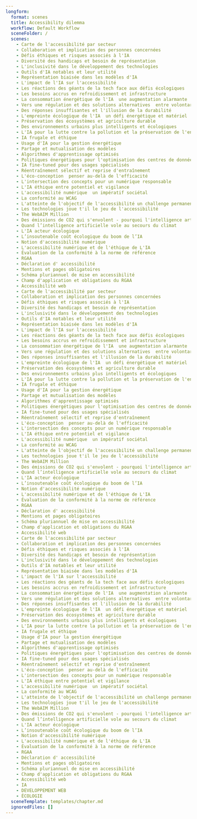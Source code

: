 ```yaml
---
longform:
  format: scenes
  title: Accessibility dilemma
  workflow: Default Workflow
  sceneFolder: /
  scenes:
    - Carte de l'accessibilité par secteur
    - Collaboration et implication des personnes concernées
    - Défis éthiques et risques associés à l'IA
    - Diversité des handicaps et besoin de représentation
    - L'inclusivité dans le développement des technologies
    - Outils d'IA notables et leur utilité
    - Représentation biaisée dans les modèles d'IA
    - L'impact de l'IA sur l'accessibilité
    - Les réactions des géants de la tech face aux défis écologiques
    - Les besoins accrus en refroidissement et infrastructure
    - La consommation énergétique de l'IA  une augmentation alarmante
    - Vers une régulation et des solutions alternatives  entre volontarisme et limites
    - Des réponses insuffisantes et l'illusion de la durabilité
    - L'empreinte écologique de l'IA  un défi énergétique et matériel
    - Préservation des écosystèmes et agriculture durable
    - Des environnements urbains plus intelligents et écologiques
    - L'IA pour la lutte contre la pollution et la préservation de l'environnement
    - IA frugale et éthique
    - Usage d'IA pour la gestion énergétique
    - Partage et mutualisation des modèles
    - Algorithmes d'apprentissage optimisés
    - Politiques énergétiques pour l'optimisation des centres de données
    - IA fine-tuned pour des usages spécialisés
    - Réentraînement sélectif et reprise d'entraînement
    - L'éco-conception  penser au-delà de l'efficacité
    - L'intersection des concepts pour un numérique responsable
    - L'IA éthique entre potentiel et vigilance
    - L'accessibilité numérique  un impératif sociétal
    - La conformité au WCAG
    - L'atteinte de l'objectif de l'accessibilité un challenge permanent
    - Les technologies joue t'il le jeu de l'accessibilité
    - The WebAIM Million
    - Des émissions de CO2 qui s'envolent - pourquoi l'intelligence artificielle est-elle si énergivore?
    - Quand l’intelligence artificielle vole au secours du climat
    - L'IA acteur écologique
    - L’insoutenable coût écologique du boom de l’IA
    - Notion d'accessibilité numérique
    - L'accessibilité numérique et de l'éthique de L'IA
    - Évaluation de la conformité à la norme de référence
    - RGAA
    - Déclaration d' accessibilité
    - Mentions et pages obligatoires
    - Schéma pluriannuel de mise en accessibilité
    - Champ d'application et obligations du RGAA
    - Accessibilité web
    - Carte de l'accessibilité par secteur
    - Collaboration et implication des personnes concernées
    - Défis éthiques et risques associés à l'IA
    - Diversité des handicaps et besoin de représentation
    - L'inclusivité dans le développement des technologies
    - Outils d'IA notables et leur utilité
    - Représentation biaisée dans les modèles d'IA
    - L'impact de l'IA sur l'accessibilité
    - Les réactions des géants de la tech face aux défis écologiques
    - Les besoins accrus en refroidissement et infrastructure
    - La consommation énergétique de l'IA  une augmentation alarmante
    - Vers une régulation et des solutions alternatives  entre volontarisme et limites
    - Des réponses insuffisantes et l'illusion de la durabilité
    - L'empreinte écologique de l'IA  un défi énergétique et matériel
    - Préservation des écosystèmes et agriculture durable
    - Des environnements urbains plus intelligents et écologiques
    - L'IA pour la lutte contre la pollution et la préservation de l'environnement
    - IA frugale et éthique
    - Usage d'IA pour la gestion énergétique
    - Partage et mutualisation des modèles
    - Algorithmes d'apprentissage optimisés
    - Politiques énergétiques pour l'optimisation des centres de données
    - IA fine-tuned pour des usages spécialisés
    - Réentraînement sélectif et reprise d'entraînement
    - L'éco-conception  penser au-delà de l'efficacité
    - L'intersection des concepts pour un numérique responsable
    - L'IA éthique entre potentiel et vigilance
    - L'accessibilité numérique  un impératif sociétal
    - La conformité au WCAG
    - L'atteinte de l'objectif de l'accessibilité un challenge permanent
    - Les technologies joue t'il le jeu de l'accessibilité
    - The WebAIM Million
    - Des émissions de CO2 qui s'envolent - pourquoi l'intelligence artificielle est-elle si énergivore?
    - Quand l’intelligence artificielle vole au secours du climat
    - L'IA acteur écologique
    - L’insoutenable coût écologique du boom de l’IA
    - Notion d'accessibilité numérique
    - L'accessibilité numérique et de l'éthique de L'IA
    - Évaluation de la conformité à la norme de référence
    - RGAA
    - Déclaration d' accessibilité
    - Mentions et pages obligatoires
    - Schéma pluriannuel de mise en accessibilité
    - Champ d'application et obligations du RGAA
    - Accessibilité web
    - Carte de l'accessibilité par secteur
    - Collaboration et implication des personnes concernées
    - Défis éthiques et risques associés à l'IA
    - Diversité des handicaps et besoin de représentation
    - L'inclusivité dans le développement des technologies
    - Outils d'IA notables et leur utilité
    - Représentation biaisée dans les modèles d'IA
    - L'impact de l'IA sur l'accessibilité
    - Les réactions des géants de la tech face aux défis écologiques
    - Les besoins accrus en refroidissement et infrastructure
    - La consommation énergétique de l'IA  une augmentation alarmante
    - Vers une régulation et des solutions alternatives  entre volontarisme et limites
    - Des réponses insuffisantes et l'illusion de la durabilité
    - L'empreinte écologique de l'IA  un défi énergétique et matériel
    - Préservation des écosystèmes et agriculture durable
    - Des environnements urbains plus intelligents et écologiques
    - L'IA pour la lutte contre la pollution et la préservation de l'environnement
    - IA frugale et éthique
    - Usage d'IA pour la gestion énergétique
    - Partage et mutualisation des modèles
    - Algorithmes d'apprentissage optimisés
    - Politiques énergétiques pour l'optimisation des centres de données
    - IA fine-tuned pour des usages spécialisés
    - Réentraînement sélectif et reprise d'entraînement
    - L'éco-conception  penser au-delà de l'efficacité
    - L'intersection des concepts pour un numérique responsable
    - L'IA éthique entre potentiel et vigilance
    - L'accessibilité numérique  un impératif sociétal
    - La conformité au WCAG
    - L'atteinte de l'objectif de l'accessibilité un challenge permanent
    - Les technologies joue t'il le jeu de l'accessibilité
    - The WebAIM Million
    - Des émissions de CO2 qui s'envolent - pourquoi l'intelligence artificielle est-elle si énergivore?
    - Quand l’intelligence artificielle vole au secours du climat
    - L'IA acteur écologique
    - L’insoutenable coût écologique du boom de l’IA
    - Notion d'accessibilité numérique
    - L'accessibilité numérique et de l'éthique de L'IA
    - Évaluation de la conformité à la norme de référence
    - RGAA
    - Déclaration d' accessibilité
    - Mentions et pages obligatoires
    - Schéma pluriannuel de mise en accessibilité
    - Champ d'application et obligations du RGAA
    - Accessibilité web
    - IA
    - DEVELOPPEMENT WEB
    - ÉCOLOGIE
  sceneTemplate: templates/chapter.md
  ignoredFiles: []
---
```

